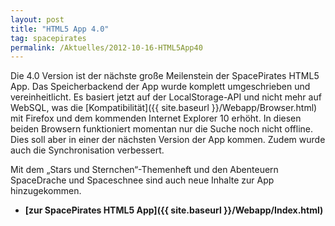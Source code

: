 ```yaml
---
layout: post
title: "HTML5 App 4.0"
tag: spacepirates
permalink: /Aktuelles/2012-10-16-HTML5App40
---
```



Die 4.0 Version ist der nächste große Meilenstein der SpacePirates HTML5 App. Das Speicherbackend der App wurde komplett umgeschrieben und vereinheitlicht. Es basiert jetzt auf der LocalStorage-API und nicht mehr auf WebSQL, was die [Kompatibilität]({{ site.baseurl }}/Webapp/Browser.html) mit Firefox und dem kommenden Internet Explorer 10 erhöht. In diesen beiden Browsern funktioniert momentan nur die Suche noch nicht offline. Dies soll aber in einer der nächsten Version der App kommen. Zudem wurde auch die Synchronisation verbessert.

Mit dem &bdquo;Stars und Sternchen&ldquo;-Themenheft und den Abenteuern SpaceDrache und Spaceschnee sind auch neue Inhalte zur App hinzugekommen.

- **[zur SpacePirates HTML5 App]({{ site.baseurl }}/Webapp/Index.html)**


